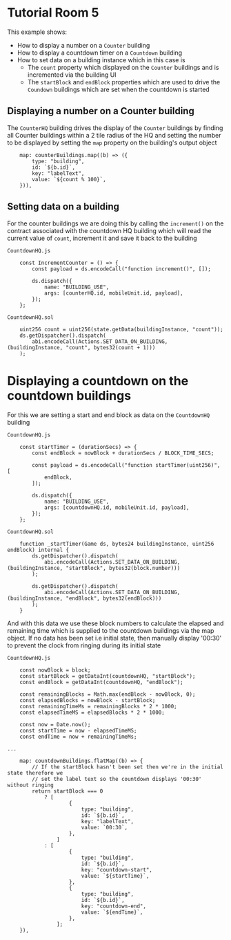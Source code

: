 # Tutorial Room 5

This example shows:

-   How to display a number on a `Counter` building
-   How to display a countdown timer on a `Countdown` building
-   How to set data on a building instance which in this case is
    -   The `count` property which displayed on the `Counter` buildings and is incremented via the building UI
    -   The `startBlock` and `endBlock` properties which are used to drive the `Coundown` buildings which are set when the countdown is started

## Displaying a number on a Counter building

The `CounterHQ` building drives the display of the `Counter` buildings by finding all Counter buildings within a 2 tile radius of the HQ and setting the number to be displayed by setting the `map` property on the building's output object

```
    map: counterBuildings.map((b) => ({
        type: "building",
        id: `${b.id}`,
        key: "labelText",
        value: `${count % 100}`,
    })),
```

## Setting data on a building

For the counter buildings we are doing this by calling the `increment()` on the contract associated with the countdown HQ building which will read the current value of `count`, increment it and save it back to the building

`CountdownHQ.js`

```
    const IncrementCounter = () => {
        const payload = ds.encodeCall("function increment()", []);

        ds.dispatch({
            name: "BUILDING_USE",
            args: [counterHQ.id, mobileUnit.id, payload],
        });
    };
```

`CountdownHQ.sol`

```
    uint256 count = uint256(state.getData(buildingInstance, "count"));
    ds.getDispatcher().dispatch(
        abi.encodeCall(Actions.SET_DATA_ON_BUILDING, (buildingInstance, "count", bytes32(count + 1)))
    );
```

# Displaying a countdown on the countdown buildings

For this we are setting a start and end block as data on the `CountdownHQ` building

`CountdownHQ.js`

```
    const startTimer = (durationSecs) => {
        const endBlock = nowBlock + durationSecs / BLOCK_TIME_SECS;

        const payload = ds.encodeCall("function startTimer(uint256)", [
            endBlock,
        ]);

        ds.dispatch({
            name: "BUILDING_USE",
            args: [countdownHQ.id, mobileUnit.id, payload],
        });
    };
```

`CountdownHQ.sol`

```
    function _startTimer(Game ds, bytes24 buildingInstance, uint256 endBlock) internal {
        ds.getDispatcher().dispatch(
            abi.encodeCall(Actions.SET_DATA_ON_BUILDING, (buildingInstance, "startBlock", bytes32(block.number)))
        );

        ds.getDispatcher().dispatch(
            abi.encodeCall(Actions.SET_DATA_ON_BUILDING, (buildingInstance, "endBlock", bytes32(endBlock)))
        );
    }
```

And with this data we use these block numbers to calculate the elapsed and remaining time which is supplied to the countdown buildings via the map object.
If no data has been set i.e initial state, then manually display '00:30' to prevent the clock from ringing during its initial state

`CountdownHQ.js`

```
    const nowBlock = block;
    const startBlock = getDataInt(countdownHQ, "startBlock");
    const endBlock = getDataInt(countdownHQ, "endBlock");

    const remainingBlocks = Math.max(endBlock - nowBlock, 0);
    const elapsedBlocks = nowBlock - startBlock;
    const remainingTimeMs = remainingBlocks * 2 * 1000;
    const elapsedTimeMS = elapsedBlocks * 2 * 1000;

    const now = Date.now();
    const startTime = now - elapsedTimeMS;
    const endTime = now + remainingTimeMs;

...

    map: countdownBuildings.flatMap((b) => {
        // If the startBlock hasn't been set then we're in the initial state therefore we
        // set the label text so the countdown displays '00:30' without ringing
        return startBlock === 0
            ? [
                    {
                        type: "building",
                        id: `${b.id}`,
                        key: "labelText",
                        value: `00:30`,
                    },
                ]
            : [
                    {
                        type: "building",
                        id: `${b.id}`,
                        key: "countdown-start",
                        value: `${startTime}`,
                    },
                    {
                        type: "building",
                        id: `${b.id}`,
                        key: "countdown-end",
                        value: `${endTime}`,
                    },
                ];
    }),
```
